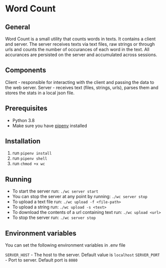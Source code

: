 Word Count
================================================

## General

Word Count is a small utility that counts words in texts. It contains a client and server. The server receives texts via text files, raw strings or through urls and counts the number of occurances of each word in the text. All accurances are persisted on the server and accumulated across sessions.

## Components

Client - responsible for interacting with the client and passing the data to the web server. 
Server - receives text (files, strings, urls), parses them and stores the stats in a local json file.

## Prerequisites
- Python 3.8
- Make sure you have [pipenv](https://pypi.org/project/pipenv/) installed

## Installation
1. run `pipenv install`
2. run `pipenv shell`
3. run `chmod +x wc`

## Running
- To start the server run: `./wc server start`
- You can stop the server at any point by running: `./wc server stop`
- To upload a text file run: `./wc upload -f <file-path>`
- To upload a string run: `./wc upload -s <text>`
- To download the contents of a url containing text run: `./wc upload <url>`
- To stop the server run: `./wc server stop`

## Environment variables
You can set the following environment variables in .env file

`SERVER_HOST` - The host to the server. Default value is `localhost`
`SERVER_PORT` - Port to server. Default port is `8080` 











